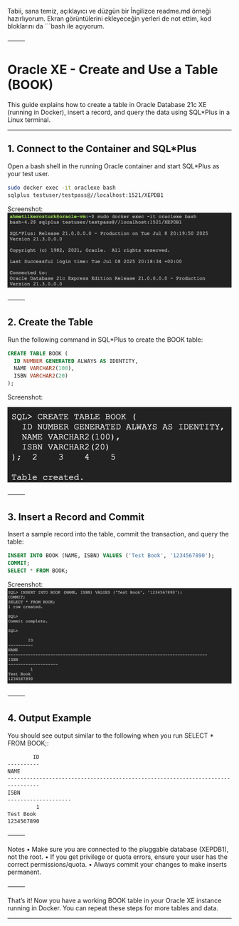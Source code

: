 Tabii, sana temiz, açıklayıcı ve düzgün bir İngilizce readme.md örneği hazırlıyorum.
Ekran görüntülerini ekleyeceğin yerleri de not ettim, kod bloklarını da ```bash ile açıyorum.

⸻


# Oracle XE - Create and Use a Table (BOOK)

This guide explains how to create a table in Oracle Database 21c XE (running in Docker), insert a record, and query the data using SQL*Plus in a Linux terminal.

---

## 1. Connect to the Container and SQL*Plus

Open a bash shell in the running Oracle container and start SQL*Plus as your test user.

```bash
sudo docker exec -it oraclexe bash
sqlplus testuser/testpass@//localhost:1521/XEPDB1
```
Screenshot:
![A](sudo.png)


⸻

## 2. Create the Table

Run the following command in SQL*Plus to create the BOOK table:
```sql
CREATE TABLE BOOK (
  ID NUMBER GENERATED ALWAYS AS IDENTITY,
  NAME VARCHAR2(100),
  ISBN VARCHAR2(20)
);
```

Screenshot:

![A](sqltable.png)


⸻

## 3. Insert a Record and Commit

Insert a sample record into the table, commit the transaction, and query the table:
```sql
INSERT INTO BOOK (NAME, ISBN) VALUES ('Test Book', '1234567890');
COMMIT;
SELECT * FROM BOOK;
```
Screenshot:
![A](testbook.png)


⸻

## 4. Output Example

You should see output similar to the following when you run SELECT * FROM BOOK;:
```
        ID
----------
NAME
--------------------------------------------------------------------------------
ISBN
--------------------
         1
Test Book
1234567890
```


⸻

Notes
	•	Make sure you are connected to the pluggable database (XEPDB1), not the root.
	•	If you get privilege or quota errors, ensure your user has the correct permissions/quota.
	•	Always commit your changes to make inserts permanent.

⸻

That’s it!
Now you have a working BOOK table in your Oracle XE instance running in Docker.
You can repeat these steps for more tables and data.

---
